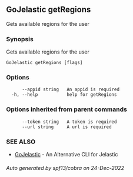 ## GoJelastic getRegions

Gets available regions for the user

### Synopsis

Gets available regions for the user

```
GoJelastic getRegions [flags]
```

### Options

```
      --appid string   An appid is required
  -h, --help           help for getRegions
```

### Options inherited from parent commands

```
      --token string   A token is required
      --url string     A url is required
```

### SEE ALSO

* [GoJelastic](GoJelastic.md)	 - An Alternative CLI for Jelastic

###### Auto generated by spf13/cobra on 24-Dec-2022

